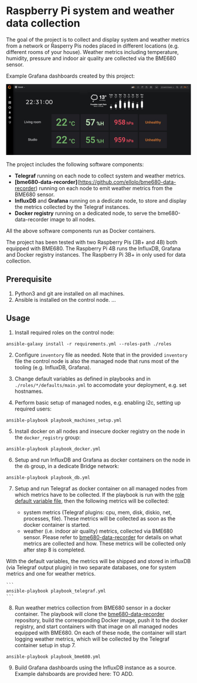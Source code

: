 # Raspberry Pi system and weather data collection

The goal of the project is to collect and display system and weather metrics from a network or Rasperry Pis nodes placed in different locations (e.g. different rooms of your house).
Weather metrics including temperature, humidity, pressure and indoor air quality are collected via the BME680 sensor.

Example Grafana dashboards created by this project:

![](images/kiosk_dashboard.jpg)

The project includes the following software components:

- **Telegraf** running on each node to collect system and weather metrics.
- **[bme680-data-recorder]**(https://github.com/ellolo/bme680-data-recorder) running on each node to emit weather metrics from the BME680 sensor.
- **InfluxDB** and **Grafana** running on a dedicate node, to store and display the metrics collected by the Telegraf instances.
- **Docker registry** running on a dedicated node, to serve the bme680-data-recorder image to all nodes.

All the above software components run as Docker containers.

The project has been tested with two Raspberry Pis (3B+ and 4B) both equipped with BME680. The Raspberry Pi 4B runs the InfluxDB, Grafana and Docker registry instances.
The Raspberry Pi 3B+ in only used for data collection.



## Prerequisite

1. Python3 and git are installed on all machines.
2. Ansible is installed on the control node.
...

## Usage


1. Install required roles on the control node:

```
ansible-galaxy install -r requirements.yml --roles-path ./roles
```

2. Configure ``inventory`` file as needed. Note that in the provided ``inventory`` file the control node is also the managed node that runs most of the tooling (e.g. InfluxDB, Grafana).

3. Change default variables as defined in playbooks and in ``./roles/*/defaults/main.yml`` to accomodate your deployment, e.g. set hostnames.

4. Perform basic setup of managed nodes, e.g. enabling i2c, setting up required users: 

```
ansible-playbook playbook_machines_setup.yml
```

5. Install docker on all nodes and insecure docker registry on the node in the  ``docker_registry`` group: 

```
ansible-playbook playbook_docker.yml
```

6. Setup and run InfluxDB and Grafana as docker containers on the node in the ``db`` group, in a dedicate Bridge network:

```
ansible-playbook playbook_db.yml
```

7. Setup and run Telegraf as docker container on all managed nodes from which metrics have to be collected. 
If the playbook is run with the [role default variable file](https://github.com/ellolo/ansible-docker_telegraf/blob/master/defaults/main.yml), then the following metrics will be collected:

	- system metrics (Telegraf plugins: cpu, mem, disk, diskio, net, processes, file). These metrics will be collected as soon as the docker container is started.
	- weather (i.e. indoor air quality) metrics, collected via BME680 sensor. Please refer to [bme680-data-recorder](https://github.com/ellolo/bme680-data-recorder) for details on what metrics are collected and how.  These metrics will be collected only after step 8 is completed.

With the default variables, the metrics will be shipped and stored in influxDB (via Telegraf output plugin) in two separate databases, one for system metrics and one for weather metrics.

	```
	ansible-playbook playbook_telegraf.yml
	```

8. Run weather metrics collection from BME680 sensor in a docker container. The playbook will clone the [bme680-data-recorder](https://github.com/ellolo/bme680-data-recorder) repository, build the corresponding Docker image, push it to the docker registry, and start containers with that image on all managed nodes equipped with BME680. On each of these node, the container will start logging weather metrics, which will be collected by the Telegraf container setup in stup 7.

```
ansible-playbook playbook_bme680.yml
```

9. Build Grafana dashboards using the InfluxDB instance as a source. Example dahsboards are provided here: TO ADD.
